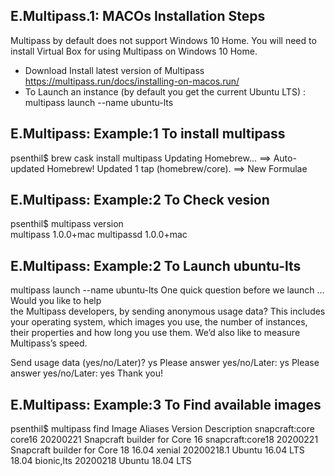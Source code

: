 ## E.Multipass.1: MACOs  Installation Steps

Multipass by default does not support Windows 10 Home. You will need to install Virtual Box for using Multipass on Windows 10 Home.

* Download Install latest version of Multipass <https://multipass.run/docs/installing-on-macos.run/>
* To Launch an instance (by default you get the current Ubuntu LTS) : multipass launch --name ubuntu-lts

## E.Multipass:  Example:1 To install multipass

psenthil$  brew cask install multipass
Updating Homebrew...
==> Auto-updated Homebrew!
Updated 1 tap (homebrew/core).
==> New Formulae

## E.Multipass:  Example:2 To Check vesion
psenthil$ multipass version                              
multipass  1.0.0+mac
multipassd 1.0.0+mac


## E.Multipass:  Example:2 To Launch ubuntu-lts

multipass launch --name ubuntu-lts
One quick question before we launch … Would you like to help                    
the Multipass developers, by sending anonymous usage data?
This includes your operating system, which images you use,
the number of instances, their properties and how long you use them.
We’d also like to measure Multipass’s speed.

Send usage data (yes/no/Later)? ys
Please answer yes/no/Later: ys
Please answer yes/no/Later: yes
Thank you!


## E.Multipass:  Example:3 To Find available images

psenthil$ multipass find
Image                   Aliases           Version          Description
snapcraft:core          core16            20200221         Snapcraft builder for Core 16
snapcraft:core18                          20200221         Snapcraft builder for Core 18
16.04                   xenial            20200218.1       Ubuntu 16.04 LTS
18.04                   bionic,lts        20200218         Ubuntu 18.04 LTS
